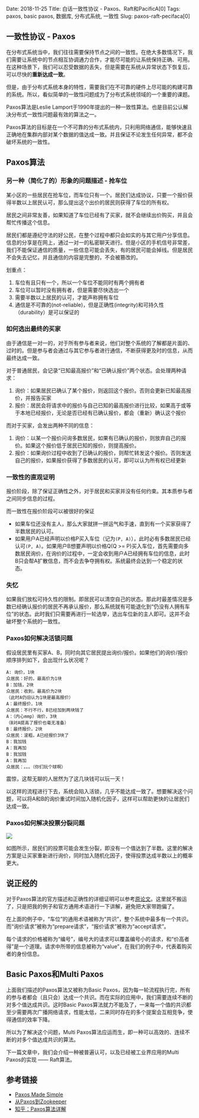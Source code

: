 Date: 2018-11-25
Title: 白话一致性协议 - Paxos、Raft和PacificA[0]
Tags: paxos, basic paxos, 数据库, 分布式系统, 一致性
Slug: paxos-raft-pecifaca[0]

## 一致性协议 - Paxos

在分布式系统当中，我们往往需要保持节点之间的一致性。在绝大多数情况下，我们需要让系统中的节点相互协调通力合作，才能尽可能的让系统保持正确、可用。在这种场景下，我们可以忍受数据的丢失，但是需要在系统从异常状态下恢复后，可以尽快的**重新达成一致**。

但是，由于分布式系统本身的特性，需要我们在不可靠的硬件上尽可能的构建可靠的系统。所以，看似简单的一致性问题成为了分布式系统领域的一个重要的课题。

Paxos算法是Leslie Lamport于1990年提出的一种一致性算法。也是目前公认解决分布式一致性问题最有效的算法之一。

Paxos算法的目标是在一个不可靠的分布式系统内，只利用网络通信，能够快速且正确地在集群内部对某个数据的值达成一致。并且保证不论发生任何异常，都不会破坏系统的一致性。

## Paxos算法

### 另一种（简化了的）形象的问题描述 - 抢车位

某小区的一些居民在抢车位，而车位只有一个。居民们达成协议，只要一个报价获得半数以上居民认可，那么提出这个出价的居民则获得了车位的所有权。

居民之间非常友善，如果知道了车位已经有了买家，就不会继续出价购买，并且会帮忙传播这个信息。

居民们都是遵纪守法的好公民，在整个过程中都只会如实的与其它用户分享信息。信息的分享是在网上，通过一对一的私密聊天进行。但是小区的手机信号非常差，我们不能保证通信的质量，一些信息可能会丢失，有的居民可能会掉线。但是居民不会失去记忆，并且通信的内容是完整的，不会被篡改的。

划重点：

1. 车位有且只有一个，所以一个车位不能同时有两个拥有者
2. 车位可以暂时没有拥有者，但是需要尽快选出一个
3. 需要半数以上居民的认可，才能声称拥有车位
4. 通信是不可靠的(not-reliable)，但是正确性(integrity)和可持久性（durability）是可以保证的

### 如何选出最终的买家

由于通信是一对一的，对于所有参与者来说，他们对整个系统的了解都是片面的、过时的。但是参与者会通过与其它参与者进行通信，不断获得更及时的信息，从而最终达成一致。

对于普通居民，会记录“已知最高报价”和“已确认报价”两个状态。会处理两种请求：

1. 询价：如果居民已确认了某个报价，则返回这个报价。否则会更新已知最高报价，并报告买家
2. 报价：居民会将请求中的报价与自己已知的最高报价进行比较，如果高于或等于本地已经报价，无论是否已经有已确认报价，都会（重新）确认这个报价

而对于买家，会发出两种不同的信息：

1. 询价：以某一个报价问询多数居民，如果有已确认的报价，则放弃自己的报价。如果这个报价低于居民已知的报价，则提高报价。
2. 报价：如果询价过程中收到了已确认的报价，则帮忙转发这个报价。否则发送自己的报价，如果报价获得了多数居民的认可，即可以认为所有权已经更新

### 一致性的直观证明

报价阶段，除了保证正确性之外，对于居民和买家并没有任何约束。其本质参与者之间同步信息的过程。

而一致性在报价阶段可以被很好的保证

* 如果车位还没有主人，那么大家就拼一拼运气和手速，直到有一个买家获得了半数居民的认可。
* 如果用户A已经声明以价格P买入车位（记为`(P, A)`），此时必有多数居民已经认可`(P, A)`。如果用户B想要声明以价格Q(Q >= P)买入车位，首先需要向多数居民询价，在询价的过程中，一定会收到用户A已经拥有车位的信息，此时B只会帮A扩散信息，而不会去争夺拥有权。系统最终会达到一个稳定的状态。

### 失忆

如果我们放松可持久性的限制。即居民可以清空自己的状态。那此时最差情况是多数已经确认报价的居民不再承认报价，那么系统就有可能退化到“仍没有人拥有车位”的状态。此时我们只需要再进行一轮选举，选出车位新的主人即可。这并不会破坏整个系统的一致性。

### Paxos如何解决活锁问题

假设居民里有买家A、B，同时向其它居民提出询价/报价。如果他们的询价/报价顺序排列如下，会出现什么状况呢？

```
A: 询价，1块
众居民：好的，最高价为1块
B：加钱，2块
众居民：收到，最高价为2块
（此时A仍旧认为1块是最高报价）
A：最终报价，1块
众居民：不行不行，B已经加到两块钱了
A：（内心mmp）询价，3块
（B对A提高了报价也毫无准备）
B：最终报价，2块
众居民：滚粗，A已经报价3块了
B：我加钱
A：我再加
B：我加钱
A：我再加
众居民：。。。（你们玩个球啊）
```

震惊，这帮无聊的人居然为了这几块钱可以玩一天！

以这样的流程进行下去，系统会陷入活锁，几乎不能达成一致了。想要解决这个问题，可以将A和B的询价重试时间加入随机化因子，这样可以帮助更快的让居民们达成一致。

### Paxos如何解决投票分裂问题

![][5]

如图所示，居民们的投票可能会发生分裂，即没有一个值达到了半数。这里的解决方案是让买家重新进行询价，同时加入随机化因子，使得投票达成半数以上的概率更大。

## 说正经的

对于Paxos算法的官方描述和正确性的详细证明可以参考[原论文][4]。这里就不搬运了，只是把我的例子和官方通用术语进行一下讲解，避免把大家带跑偏了。

在上面的例子中，“车位”的通用术语被称为“共识”，整个系统中最多有一个共识。而“询价请求”被称为“prepare请求”，“报价请求”被称为“accept请求”。

每个请求的价格被称为“编号”，编号大的请求可以覆盖编号小的请求，和“价高者得”是一个道理。请求中所带的信息被称为“value”，在我们的例子中，代表着购买者的身份信息。

## Basic Paxos和Multi Paxos

上面我们描述的Paxos算法又被称为Basic Paxos，因为每一轮流程执行完，所有的参与者都会（且只会）达成一个共识。而在实际的应用中，我们需要连续不断的对多个值达成共识。这时Basic Paxos算法就力不能及了，一来每一个值的共识都至少需要两次广播网络请求，性能太低，二来同时存在的多个提案会互相竞争，使得通信的效率下降。

所以为了解决这个问题，Multi Paxos算法应运而生，即一种可以高效的、连续不断的对多个值达成共识的算法。

下一篇文章中，我们会介绍一种被普遍认可，以及已经被工业界应用的Multi Paxos的实现 —— Raft算法。

## 参考链接

* [Paxos Made Simple][4]
* [从Paxos到Zookeeper][2]
* [知乎：Paxos算法详解][1]

[1]: https://zhuanlan.zhihu.com/p/31780743
[2]: https://book.douban.com/subject/26292004/
[3]: https://raw.githubusercontent.com/Wizmann/assets/master/wizmann-pic/18-11-24/%E5%BE%AE%E4%BF%A1%E6%88%AA%E5%9B%BE_20181124152719.png
[4]: https://lamport.azurewebsites.net/pubs/paxos-simple.pdf
[5]: https://raw.githubusercontent.com/Wizmann/assets/master/wizmann-pic/18-11-25/split-vots.png
